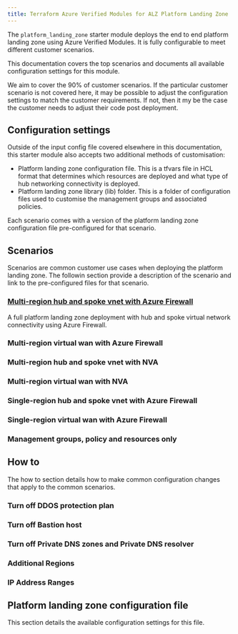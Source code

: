 ```yaml
---
title: Terraform Azure Verified Modules for ALZ Platform Landing Zone
---
```


The `platform_landing_zone` starter module deploys the end to end platform landing zone using Azure Verified Modules. It is fully configurable to meet different customer scenarios.

This documentation covers the top scenarios and documents all available configuration settings for this module.

We aim to cover the 90% of customer scenarios. If the particular customer scenario is not covered here, it may be possible to adjust the configuration settings to match the customer requirements. If not, then it my be the case the customer needs to adjust their code post deployment.

## Configuration settings

Outside of the input config file covered elsewhere in this documentation, this starter module also accepts two additional methods of customisation:

- Platform landing zone configuration file. This is a tfvars file in HCL format that determines which resources are deployed and what type of hub networking connectivity is deployed.
- Platform landing zone library (lib) folder. This is a folder of configuration files used to customise the management groups and associated policies.

Each scenario comes with a version of the platform landing zone configuration file pre-configured for that scenario.

## Scenarios

Scenarios are common customer use cases when deploying the platform landing zone. The followin section provide a description of the scenario and link to the pre-configured files for that scenario.

### [Multi-region hub and spoke vnet with Azure Firewall](multi-region-hub-and-spoke-vnet-with-azure-firewall.md)

A full platform landing zone deployment with hub and spoke virtual network connectivity using Azure Firewall.

### Multi-region virtual wan with Azure Firewall

### Multi-region hub and spoke vnet with NVA

### Multi-region virtual wan with NVA

### Single-region hub and spoke vnet with Azure Firewall

### Single-region virtual wan with Azure Firewall

### Management groups, policy and resources only

## How to

The how to section details how to make common configuration changes that apply to the common scenarios.

### Turn off DDOS protection plan

### Turn off Bastion host

### Turn off Private DNS zones and Private DNS resolver

### Additional Regions

### IP Address Ranges


## Platform landing zone configuration file

This section details the available configuration settings for this file.

